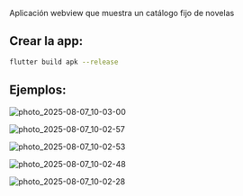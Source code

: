 Aplicación webview que muestra un catálogo fijo de novelas

## Crear la app:
``` bash
flutter build apk --release
```

## Ejemplos:

![photo_2025-08-07_10-03-00](https://github.com/user-attachments/assets/dbb9c3c9-dcfe-46ab-96ce-a570e0b42aae)

![photo_2025-08-07_10-02-57](https://github.com/user-attachments/assets/49e09e6f-331c-4bea-887e-6346acb3c008)

![photo_2025-08-07_10-02-53](https://github.com/user-attachments/assets/b5716db2-824b-4fd2-822c-b3a3b05861a1)

![photo_2025-08-07_10-02-48](https://github.com/user-attachments/assets/88ce481e-4001-4233-b9c2-7fdd2de46022)

![photo_2025-08-07_10-02-28](https://github.com/user-attachments/assets/27314f5c-5e4e-4ed8-a721-9fda3c79468f)
